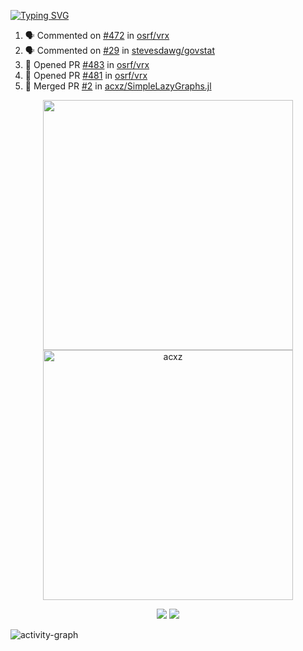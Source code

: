 [![Typing SVG](https://readme-typing-svg.herokuapp.com?size=16&color=AFFFA3&multiline=true&height=75&lines=contributing+to+robotics%2Faerospace%2Fml%2Fgpu+software;packaging+it+for+archlinux;ricer)](https://git.io/typing-svg)

<!--START_SECTION:activity-->
1. 🗣 Commented on [#472](https://github.com/osrf/vrx/issues/472) in [osrf/vrx](https://github.com/osrf/vrx)
2. 🗣 Commented on [#29](https://github.com/stevesdawg/govstat/issues/29) in [stevesdawg/govstat](https://github.com/stevesdawg/govstat)
3. 💪 Opened PR [#483](https://github.com/osrf/vrx/pull/483) in [osrf/vrx](https://github.com/osrf/vrx)
4. 💪 Opened PR [#481](https://github.com/osrf/vrx/pull/481) in [osrf/vrx](https://github.com/osrf/vrx)
5. 🎉 Merged PR [#2](https://github.com/acxz/SimpleLazyGraphs.jl/pull/2) in [acxz/SimpleLazyGraphs.jl](https://github.com/acxz/SimpleLazyGraphs.jl)
<!--END_SECTION:activity-->

<p align="center">
  <img width="400em" src=https://github-readme-stats.vercel.app/api?username=acxz&include_all_commits=true&show_icons=true />
  <img width="400em" src="https://github-readme-streak-stats.herokuapp.com/?user=acxz&" alt="acxz" />
</p>

<p align="center">
  <img src=https://github-readme-stats.vercel.app/api/top-langs/?username=acxz&layout=compact />
  <img src=https://github-profile-trophy.vercel.app/?username=acxz&row=2&column=4 />
</p>

![activity-graph](https://activity-graph.herokuapp.com/graph?username=acxz&theme=aqua)
